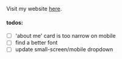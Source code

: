Visit my website [here](https://lukehatcher.github.io/).

#### todos:
- [ ] 'about me' card is too narrow on mobile
- [ ] find a better font
- [ ] update small-screen/mobile dropdown